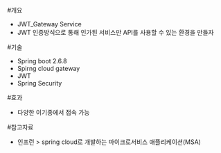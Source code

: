 #개요
 - JWT_Gateway Service 
 -  JWT 인증방식으로 통해 인가된 서비스만 API를 사용할 수 있는 환경을 만들자
 
#기술
 - Spring boot 2.6.8
 - Spirng cloud gateway 
 - JWT
 - Spring Security

#효과
 - 다양한 이기종에서 접속 가능

#참고자료
 - 인프런 >  spring cloud로 개발하는 마이크로서비스 애플리케이션(MSA)
